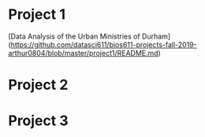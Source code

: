 # Project 1

[Data Analysis of the Urban Ministries of Durham] (https://github.com/datasci611/bios611-projects-fall-2019-arthur0804/blob/master/project1/README.md)

# Project 2



# Project 3

